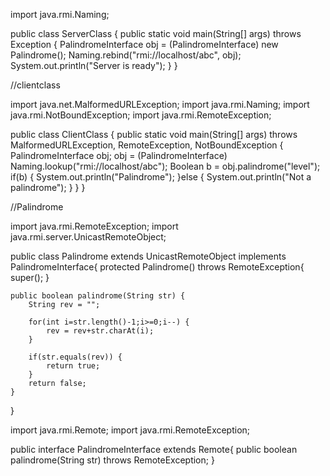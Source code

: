 import java.rmi.Naming;

public class ServerClass {
	public static void main(String[] args) throws Exception {
		PalindromeInterface obj = (PalindromeInterface) new Palindrome();
		Naming.rebind("rmi://localhost/abc", obj);
		System.out.println("Server is ready");
	}
}


//clientclass

import java.net.MalformedURLException;
import java.rmi.Naming;
import java.rmi.NotBoundException;
import java.rmi.RemoteException;

public class ClientClass {
	public static void main(String[] args) throws MalformedURLException, RemoteException, NotBoundException {
		PalindromeInterface obj;
		obj = (PalindromeInterface) Naming.lookup("rmi://localhost/abc");
		Boolean b = obj.palindrome("level");
		if(b) {
			System.out.println("Palindrome");
		}else {
			System.out.println("Not a palindrome");
		}
	}
}




//Palindrome

import java.rmi.RemoteException;
import java.rmi.server.UnicastRemoteObject;

public class Palindrome extends UnicastRemoteObject implements PalindromeInterface{
	protected Palindrome() throws RemoteException{
		super();
	}
	
	public boolean palindrome(String str) {
		String rev = "";
		
		for(int i=str.length()-1;i>=0;i--) {
			rev = rev+str.charAt(i);
		}
		
		if(str.equals(rev)) {
			return true;
		}
		return false;
	}
}


import java.rmi.Remote;
import java.rmi.RemoteException;

public interface PalindromeInterface extends Remote{
	public boolean palindrome(String str) throws RemoteException;
}
